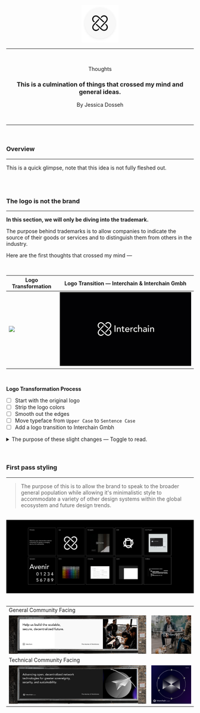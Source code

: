 <div align="center">
  <img src="./assets/Interchain-icon.png" width="100" height="100" />
  
  <hr/>
  
  <br/>
  <p> Thoughts </p>
  <h3> This is a culmination of things that crossed my mind and general ideas.  </h3>
  <p> By Jessica Dosseh </p>
  <br/>
</div>

<hr/>

<br/>


### Overview

---

This is a quick glimpse, note that this idea is not fully fleshed out. 

<br/>
<br/>

### The logo is not the brand

---

**In this section, we will only be diving into the trademark.**

The purpose behind trademarks is to allow companies to indicate the source of their goods or services and to distinguish them from others in the industry.

Here are the first thoughts that crossed my mind —


<br/>


| Logo Transformation                                        | Logo Transition — Interchain & Interchain Gmbh         |
| ---------------------------------------------------------- | ------------------------------------------------------ |
| <img src="./assets/Logo_Transformation.gif" width="500" /> | <img src="./assets/Logo_Transition.gif" width="700" /> |


<br/>


**Logo Transformation Process**

- [ ] Start with the original logo
- [ ] Strip the logo colors
- [ ] Smooth out the edges
- [ ] Move typeface from `Upper Case` to `Sentence Case`
- [ ] Add a logo transition to Interchain Gmbh

<details>
  <summary> The purpose of these slight changes — Toggle to read. </summary>
  <br/>
  
  <h6> I don't think there is anything wrong with the original logo, but I think it could be a bit more refined. </h6>

  <br/>

  <h6> Strip the logo colors </h6>
  <p>A multicolored logo isn't an impossible design system strategy, but personally, I would say move away from the logo color shelf and instead used color to accent components of the design system.</p>
  <p>If Interchain were a singular product, I would say it wouldn't matter either way, but because Interchain is a foundation, I think having a cleaner enterprise look would be more suitable.</p>
  <img src="./assets/color_logo.png" width="300"/>

  <br/>

  <h6> Smooth out the edges</h6>
  <p>I know that it may seem like there is no difference; however, this change is simply to make the logo cleaner and slightly more refined by utilizing white space. Breathing air into the logo.</p>

  <br/>

  <h6> Move typeface from `Upper case` to `Sentence case`  </h6>
  <p>This is my own personal opinion but the upper case typeface gives the logo an outdated look — however upper case can be use if you were trying to give the brand a high end premium look by adding more white space between the letters. </p>
  <p>For this particular brand I think that Sentence case is the way to go because it gives it a modern and timeless look.</p>

  <br/>

  <h6> Add a logo transition to Interchain Gmbh </h6>
  <p>The logo transition for Interchain GmbH gives GmbH it's own identity space while still being fully part of Interchain. </p>

</details>

<br/>
<br/>

### First pass styling

---

> The purpose of this is to allow the brand to speak to the broader general population while allowing it's minimalistic style to accommodate a variety of other design systems within the global ecosystem and future design trends.


<br/>


<div align="center">
  <img src="./assets/General_Styling.png" alt="General Styling"/>
</div>

<br/>


|                                                                   |                                                                     |
| ----------------------------------------------------------------- | ------------------------------------------------------------------- |
| General Community Facing                                          |                                                                     |
| <img src="./assets/General_Community_Facing.png" width="900" />   | <img src="./assets/General_Community_Facing_B.png" width="300" />   |
| Technical Community Facing                                        |                                                                     |
| <img src="./assets/Technical_Community_Facing.png" width="900" /> | <img src="./assets/Technical_Community_Facing_B.png" width="300" /> |

<br/>
<br/>
